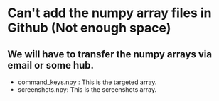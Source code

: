 # Can't add the numpy array files in Github (Not enough space)
## We will have to transfer the numpy arrays via email or some hub.
- command_keys.npy : This is the targeted array.
- screenshots.npy: This is the screenshots array.
